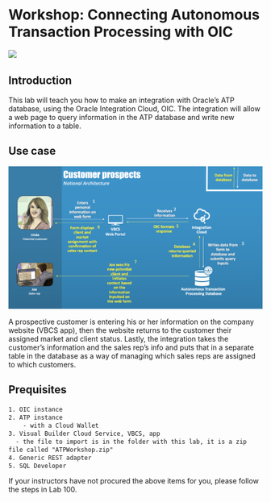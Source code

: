 
# Workshop: Connecting Autonomous Transaction Processing with OIC

![](screenshots/general/2.png)

## Introduction

This lab will teach you how to make an integration with Oracle’s ATP database, using the Oracle Integration Cloud, OIC. The integration will allow a web page to query information in the ATP database and write new information to a table.

## Use case 

![](screenshots/general/3.png)

A prospective customer is entering his or her information on the company website (VBCS app), then the website returns to the customer their assigned market and client status. Lastly, the integration takes the customer’s information and the sales rep’s info and puts that in a separate table in the database as a way of managing which sales reps are assigned to which customers. 

## Prequisites
	1. OIC instance 
	2. ATP instance
		- with a Cloud Wallet
	3. Visual Builder Cloud Service, VBCS, app 
      - the file to import is in the folder with this lab, it is a zip file called "ATPWorkshop.zip"
	4. Generic REST adapter
	5. SQL Developer

If your instructors have not procured the above items for you, please follow the steps in Lab 100. 








